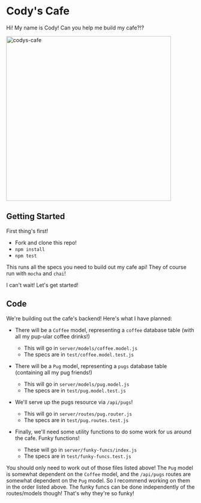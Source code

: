 # Cody's Cafe

Hi! My name is Cody! Can you help me build my cafe?!?

<img width="439" alt="codys-cafe" src="https://user-images.githubusercontent.com/12876798/38030875-d3166276-3267-11e8-96d9-309aa8cf008b.png">

## Getting Started

First thing's first!

* Fork and clone this repo!
* `npm install`
* `npm test`

This runs all the specs you need to build out my cafe api! They of course run with `mocha` and `chai`!

I can't wait! Let's get started!

## Code

We're building out the cafe's backend! Here's what I have planned:

* There will be a `Coffee` model, representing a `coffee` database table (with all my pup-ular coffee drinks!)
  * This will go in `server/models/coffee.model.js`
  * The specs are in `test/coffee.model.test.js`

* There will be a `Pug` model, representing a `pugs` database table (containing all my pug friends!)
  * This will go in `server/models/pug.model.js`
  * The specs are in `test/pug.model.test.js`

* We'll serve up the pugs resource via `/api/pugs`!
  * This will go in `server/routes/pug.router.js`
  * The specs are in `test/pug.routes.test.js`

* Finally, we'll need some utility functions to do some work for us around the cafe. Funky functions!
  * These will go in `server/funky-funcs/index.js`
  * The specs are in `test/funky-funcs.test.js`

You should only need to work out of those files listed above! The `Pug` model is somewhat dependent on the `Coffee` model, and the `/api/pugs` routes are somewhat dependent on the `Pug` model. So I recommend working on them in the order listed above. The funky funcs can be done independently of the routes/models though! That's why they're so funky!
